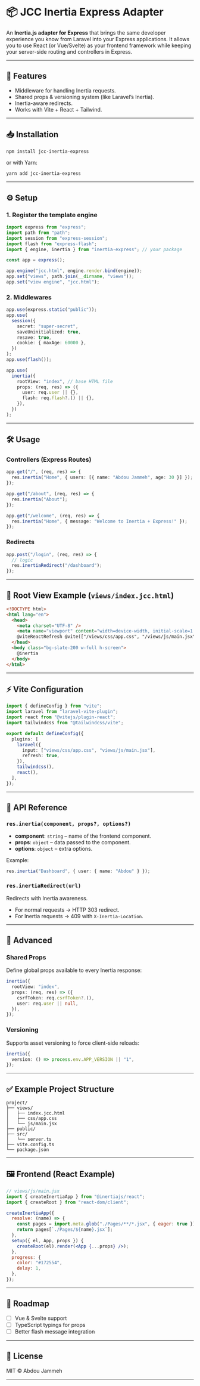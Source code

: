 # 📦 JCC Inertia Express Adapter

An **Inertia.js adapter for Express** that brings the same developer experience you know from Laravel into your Express applications. It allows you to use React (or Vue/Svelte) as your frontend framework while keeping your server-side routing and controllers in Express.

---

## 🚀 Features

- Middleware for handling Inertia requests.
- Shared props & versioning system (like Laravel’s Inertia).
- Inertia-aware redirects.
- Works with Vite + React + Tailwind.

---

## 📥 Installation

```bash
npm install jcc-inertia-express
```

or with Yarn:

```bash
yarn add jcc-inertia-express
```

---

## ⚙️ Setup

### 1. Register the template engine

```ts
import express from "express";
import path from "path";
import session from "express-session";
import flash from "express-flash";
import { engine, inertia } from "inertia-express"; // your package

const app = express();

app.engine("jcc.html", engine.render.bind(engine));
app.set("views", path.join(__dirname, "views"));
app.set("view engine", "jcc.html");
```

### 2. Middlewares

```ts
app.use(express.static("public"));
app.use(
  session({
    secret: "super-secret",
    saveUninitialized: true,
    resave: true,
    cookie: { maxAge: 60000 },
  })
);
app.use(flash());

app.use(
  inertia({
    rootView: "index", // base HTML file
    props: (req, res) => ({
      user: req.user || {},
      flash: req.flash?.() || {},
    }),
  })
);
```

---

## 🛠 Usage

### Controllers (Express Routes)

```ts
app.get("/", (req, res) => {
  res.inertia("Home", { users: [{ name: "Abdou Jammeh", age: 30 }] });
});

app.get("/about", (req, res) => {
  res.inertia("About");
});

app.get("/welcome", (req, res) => {
  res.inertia("Home", { message: "Welcome to Inertia + Express!" });
});
```

### Redirects

```ts
app.post("/login", (req, res) => {
  // logic
  res.inertiaRedirect("/dashboard");
});
```

---

## 📄 Root View Example (`views/index.jcc.html`)

```html
<!DOCTYPE html>
<html lang="en">
  <head>
    <meta charset="UTF-8" />
    <meta name="viewport" content="width=device-width, initial-scale=1.0" />
    @viteReactRefresh @vite(["/views/css/app.css", "/views/js/main.jsx"])
  </head>
  <body class="bg-slate-200 w-full h-screen">
    @inertia
  </body>
</html>
```

---

## ⚡ Vite Configuration

```ts
import { defineConfig } from "vite";
import laravel from "laravel-vite-plugin";
import react from "@vitejs/plugin-react";
import tailwindcss from "@tailwindcss/vite";

export default defineConfig({
  plugins: [
    laravel({
      input: ["views/css/app.css", "views/js/main.jsx"],
      refresh: true,
    }),
    tailwindcss(),
    react(),
  ],
});
```

---

## 🔑 API Reference

### `res.inertia(component, props?, options?)`

- **component**: `string` – name of the frontend component.
- **props**: `object` – data passed to the component.
- **options**: `object` – extra options.

Example:

```ts
res.inertia("Dashboard", { user: { name: "Abdou" } });
```

### `res.inertiaRedirect(url)`

Redirects with Inertia awareness.

- For normal requests → HTTP 303 redirect.
- For Inertia requests → 409 with `X-Inertia-Location`.

---

## 🧩 Advanced

### Shared Props

Define global props available to every Inertia response:

```ts
inertia({
  rootView: "index",
  props: (req, res) => ({
    csrfToken: req.csrfToken?.(),
    user: req.user || null,
  }),
});
```

### Versioning

Supports asset versioning to force client-side reloads:

```ts
inertia({
  version: () => process.env.APP_VERSION || "1",
});
```

---

## ✅ Example Project Structure

```
project/
├── views/
│   ├── index.jcc.html
│   ├── css/app.css
│   └── js/main.jsx
├── public/
├── src/
│   └── server.ts
├── vite.config.ts
└── package.json
```

---

## 🖼 Frontend (React Example)

```jsx
// views/js/main.jsx
import { createInertiaApp } from "@inertiajs/react";
import { createRoot } from "react-dom/client";

createInertiaApp({
  resolve: (name) => {
    const pages = import.meta.glob("./Pages/**/*.jsx", { eager: true });
    return pages[`./Pages/${name}.jsx`];
  },
  setup({ el, App, props }) {
    createRoot(el).render(<App {...props} />);
  },
  progress: {
    color: "#172554",
    delay: 1,
  },
});
```

---

## 🔮 Roadmap

- [ ] Vue & Svelte support
- [ ] TypeScript typings for props
- [ ] Better flash message integration

---

## 📝 License

MIT © Abdou Jammeh

---
